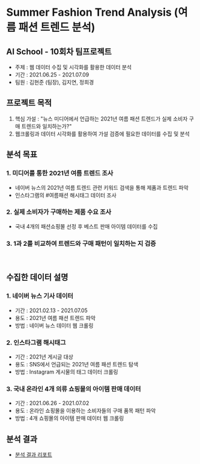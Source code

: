# Summer Fashion Trend Analysis (여름 패션 트렌드 분석)
## AI School - 10회차 팀프로젝트
- 주제 : 웹 데이터 수집 및 시각화를 활용한 데이터 분석
- 기간 : 2021.06.25 - 2021.07.09
- 팀원 : 김현준 (팀장), 김지연, 정희경

## 프로젝트 목적
1. 핵심 가설 : "뉴스 미디어에서 언급하는 2021년 여름 패션 트렌드가 실제 소비자 구매 트렌드와 일치하는가?"
2. 웹크롤링과 데이터 시각화를 활용하여 가설 검증에 필요한 데이터를 수집 및 분석

## 분석 목표
### 1. 미디어를 통한 2021년 여름 트렌드 조사
  - 네이버 뉴스의 2021년 여름 트렌드 관련 키워드 검색을 통해 제품과 트렌드 파악
  - 인스타그램의 #여름패션 해시태그 데이터 조사

### 2. 실제 소비자가 구매하는 제품 수요 조사
  - 국내 4개의 패션쇼핑몰 선정 후 베스트 판매 아이템 데이터를 수집

### 3. 1과 2를 비교하여 트렌드와 구매 패턴이 일치하는 지 검증
<br>


## 수집한 데이터 설명
### 1. 네이버 뉴스 기사 데이터
  - 기간 : 2021.02.13 - 2021.07.05
  - 용도 : 2021년 여름 패션 트렌드 파악
  - 방법 : 네이버 뉴스 데이터 웹 크롤링

### 2. 인스타그램 해시태그
  - 기간 : 2021년 게시글 대상
  - 용도 : SNS에서 언급되는 2021년 여름 패션 트렌드 탐색
  - 방법 : Instagram 게시물의 태그 데이터 크롤링

### 3. 국내 온라인 4개 의류 쇼핑몰의 아이템 판매 데이터
  - 기간 : 2021.06.26 - 2021.07.02
  - 용도 : 온라인 쇼핑몰을 이용하는 소비자들의 구매 품목 패턴 파악
  - 방법 : 4개 쇼핑몰의 아이템 판매 데이터 웹 크롤링

## 분석 결과
- [분석 결과 리포트](https://github.com/hyunjun33/Summer_fashion_trend_analysis/blob/main/fashion_trend_presentation.pdf)
